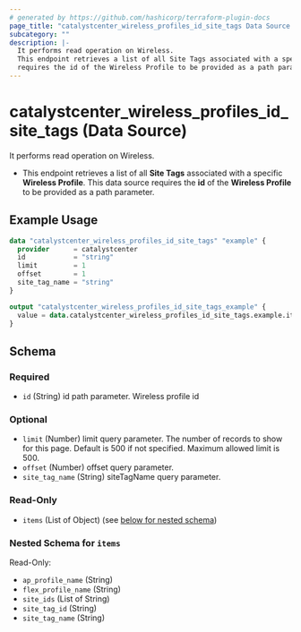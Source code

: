 ```yaml
---
# generated by https://github.com/hashicorp/terraform-plugin-docs
page_title: "catalystcenter_wireless_profiles_id_site_tags Data Source - terraform-provider-catalystcenter"
subcategory: ""
description: |-
  It performs read operation on Wireless.
  This endpoint retrieves a list of all Site Tags associated with a specific Wireless Profile. This data source
  requires the id of the Wireless Profile to be provided as a path parameter.
---
```


# catalystcenter_wireless_profiles_id_site_tags (Data Source)

It performs read operation on Wireless.

- This endpoint retrieves a list of all **Site Tags** associated with a specific **Wireless Profile**. This data source
requires the **id** of the **Wireless Profile** to be provided as a path parameter.

## Example Usage

```terraform
data "catalystcenter_wireless_profiles_id_site_tags" "example" {
  provider      = catalystcenter
  id            = "string"
  limit         = 1
  offset        = 1
  site_tag_name = "string"
}

output "catalystcenter_wireless_profiles_id_site_tags_example" {
  value = data.catalystcenter_wireless_profiles_id_site_tags.example.items
}
```

<!-- schema generated by tfplugindocs -->
## Schema

### Required

- `id` (String) id path parameter. Wireless profile id

### Optional

- `limit` (Number) limit query parameter. The number of records to show for this page. Default is 500 if not specified. Maximum allowed limit is 500.
- `offset` (Number) offset query parameter.
- `site_tag_name` (String) siteTagName query parameter.

### Read-Only

- `items` (List of Object) (see [below for nested schema](#nestedatt--items))

<a id="nestedatt--items"></a>
### Nested Schema for `items`

Read-Only:

- `ap_profile_name` (String)
- `flex_profile_name` (String)
- `site_ids` (List of String)
- `site_tag_id` (String)
- `site_tag_name` (String)
